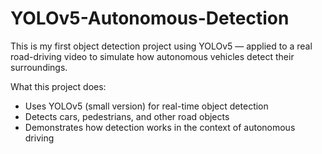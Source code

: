 # YOLOv5-Autonomous-Detection
This is my first object detection project using YOLOv5 — applied to a real road-driving video to simulate how autonomous vehicles detect their surroundings.

What this project does:

- Uses YOLOv5 (small version) for real-time object detection
- Detects cars, pedestrians, and other road objects
- Demonstrates how detection works in the context of autonomous driving

